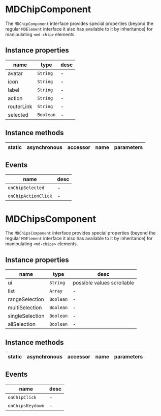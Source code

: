 # MDChipComponent
The `MDChipComponent` interface provides special properties (beyond the regular `MDElement` interface it also has available to it by inheritance) for manipulating `<md-chip>` elements.

## Instance properties

name|type|desc
---|---|---
avatar|`String`|-
icon|`String`|-
label|`String`|-
action|`String`|-
routerLink|`String`|-
selected|`Boolean`|-

## Instance methods

static|asynchronous|accessor|name|parameters
---|---|---|---|---

## Events

name|desc
---|---
`onChipSelected`|-
`onChipActionClick`|-
# MDChipsComponent
The `MDChipsComponent` interface provides special properties (beyond the regular `MDElement` interface it also has available to it by inheritance) for manipulating `<md-chips>` elements.

## Instance properties

name|type|desc
---|---|---
ui|`String`|possible values scrollable
list|`Array`|-
rangeSelection|`Boolean`|-
multiSelection|`Boolean`|-
singleSelection|`Boolean`|-
allSelection|`Boolean`|-

## Instance methods

static|asynchronous|accessor|name|parameters
---|---|---|---|---

## Events

name|desc
---|---
`onChipClick`|-
`onChipsKeydown`|-
